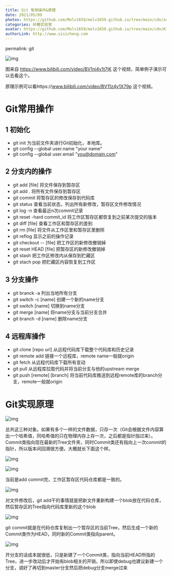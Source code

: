 ```yaml
---
title: Git 常用操作&原理
date: 2021/05/09
photos: https://github.com/Molv1659/molv1659.github.io/tree/main/cdn/article-covers/17.JPG
categories: 砂糖实验室
avatar: https://github.com/Molv1659/molv1659.github.io/tree/main/cdn/Kirito1.jpg
authorLink: http://www.sisicheng.com
---
```

permalink: git

![img](git-1024x707.png)

图来自 https://www.bilibili.com/video/BV1ni4y1t7jK 这个视频，简单例子演示可以去看这个。

原理示例可以看https://www.bilibili.com/video/BV11z4y1X79p 这个视频。

# Git常用操作

## 1 初始化

- git init 为当前文件夹进行Git初始化，本地库。
- git config --global user.name "your name"
- git config --global user.email "you@domain.com"

## 2 分支内的操作

- git add [file] 将文件保存到暂存区
- git add . 将所有文件保存到暂存区
- git commit 将暂存区的修改保存到代码库
- git status 查看当前状态，列出所有新修改，暂存区文件修改情况
- git log -n 查看最近n次commit记录
- git reset -hard commit_id 将工作区暂存区都恢复到之前某次提交的版本
- git diff [file] 查看工作区和暂存区的差别
- git rm [file] 将文件从工作区里和暂存区里删除
- git reflog 显示之前的操作记录
- git checkout -- [file] 把工作区的新修改撤销掉
- git reset HEAD [file] 把暂存区的新修改撤销掉
- git stash 把工作区修改内从保存到贮藏区
- git stach pop 把贮藏区内容恢复到工作区

## 3 分支操作

- git branck -a 列出当地所有分支
- git switch -c [name] 创建一个新的name分支
- git switch [name] 切换到name分支
- git merge [name] 将name分支与当前分支合并
- git branch -d [name] 删除name分支

## 4 远程库操作

- git clone [repo url] 从远程代码库下载整个代码库和历史记录
- git remote add <remote name> <url> 链接一个远程库，remote name一般就origin
- git fetch 从远程代码库下载所有变动
- git pull 从远程库拉取代码并将当前分支与他的upstream merge
- git push [remote] [branch] 将当前代码库推送到远程remote库的branch分支，remote一般就origin

# Git实现原理

![img](image.png)

总共这三种对象。如果有多个一样的文件数据，只存一次（Git会根据文件内容算出一个哈希值，同哈希值的只在物理内存上存一次，之后都是指针指过来）。Commit类指向现在最新的Tree文件夹，同时Commit类还有指向上一次commit的指针，所以版本间回溯很方便。大概就长下面这个样。

![img](image-1.png)

![img](image-2.png)

当前是add commit完，工作区暂存区代码仓库都是一致的。

![img](image-3.png)

对文件修改后，git add干的事情就是把新文件重新构建一个blob放在代码仓库，然后暂存区的Tree指向代码库里新的这个blob

![img](image-4.png)

git commit就是在代码仓库复制出一个暂存区的当前Tree，然后生成一个新的Commit类作为HEAD，同时新的Commit类指向parent。

![img](image-5.png)

开分支的话成本就很低，只是新建了一个Commit类，指向当前HEAD所指的Tree，进一步改动后才开始有blob相关的开销，所以即使debug也建议新建一个分支，调好了再切到master分支然后把debug分支merge过来


